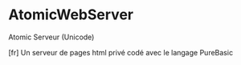# AtomicWebServer
Atomic Serveur (Unicode)

[fr] Un serveur de pages html privé codé avec le langage PureBasic 
